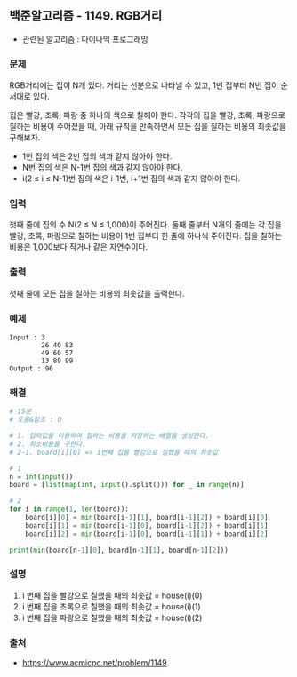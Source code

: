 ## 백준알고리즘 - 1149. RGB거리

- 관련된 알고리즘 : 다이나믹 프로그래밍

### 문제

RGB거리에는 집이 N개 있다. 거리는 선분으로 나타낼 수 있고, 1번 집부터 N번 집이 순서대로 있다.

집은 빨강, 초록, 파랑 중 하나의 색으로 칠해야 한다. 각각의 집을 빨강, 초록, 파랑으로 칠하는 비용이 주어졌을 때, 아래 규칙을 만족하면서 모든 집을 칠하는 비용의 최솟값을 구해보자.

- 1번 집의 색은 2번 집의 색과 같지 않아야 한다.
- N번 집의 색은 N-1번 집의 색과 같지 않아야 한다.
- i(2 ≤ i ≤ N-1)번 집의 색은 i-1번, i+1번 집의 색과 같지 않아야 한다.

### 입력

첫째 줄에 집의 수 N(2 ≤ N ≤ 1,000)이 주어진다. 둘째 줄부터 N개의 줄에는 각 집을 빨강, 초록, 파랑으로 칠하는 비용이 1번 집부터 한 줄에 하나씩 주어진다. 집을 칠하는 비용은 1,000보다 작거나 같은 자연수이다.

### 출력

첫째 줄에 모든 집을 칠하는 비용의 최솟값을 출력한다.

### 예제

```
Input : 3
        26 40 83
        49 60 57
        13 89 99
Output : 96
```

### 해결

```python
# 15분
# 도움&참조 : O

# 1. 입력값을 이용하여 칠하는 비용을 저장하는 배열을 생성한다.
# 2. 최소비용을 구한다.
# 2-1. board[i][0] => i번째 집을 빨강으로 칠했을 때의 최솟값

# 1
n = int(input())
board = [list(map(int, input().split())) for _ in range(n)]

# 2
for i in range(1, len(board)):
    board[i][0] = min(board[i-1][1], board[i-1][2]) + board[i][0]
    board[i][1] = min(board[i-1][0], board[i-1][2]) + board[i][1]
    board[i][2] = min(board[i-1][0], board[i-1][1]) + board[i][2]

print(min(board[n-1][0], board[n-1][1], board[n-1][2]))

```

### 설명

1. i 번째 집을 빨강으로 칠했을 때의 최솟값 = house(i)(0)
2. i 번째 집을 초록으로 칠했을 때의 최솟값 = house(i)(1)
3. i 번째 집을 파랑으로 칠했을 때의 최솟값 = house(i)(2)

### 출처

- https://www.acmicpc.net/problem/1149
